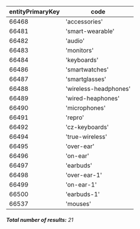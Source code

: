 | entityPrimaryKey | code                  |
| ---------------- | --------------------- |
| 66468            | 'accessories'         |
| 66481            | 'smart-wearable'      |
| 66482            | 'audio'               |
| 66483            | 'monitors'            |
| 66484            | 'keyboards'           |
| 66486            | 'smartwatches'        |
| 66487            | 'smartglasses'        |
| 66488            | 'wireless-headphones' |
| 66489            | 'wired-heaphones'     |
| 66490            | 'microphones'         |
| 66491            | 'repro'               |
| 66492            | 'cz-keyboards'        |
| 66494            | 'true-wireless'       |
| 66495            | 'over-ear'            |
| 66496            | 'on-ear'              |
| 66497            | 'earbuds'             |
| 66498            | 'over-ear-1'          |
| 66499            | 'on-ear-1'            |
| 66500            | 'earbuds-1'           |
| 66537            | 'mouses'              |

###### **Total number of results:** 21